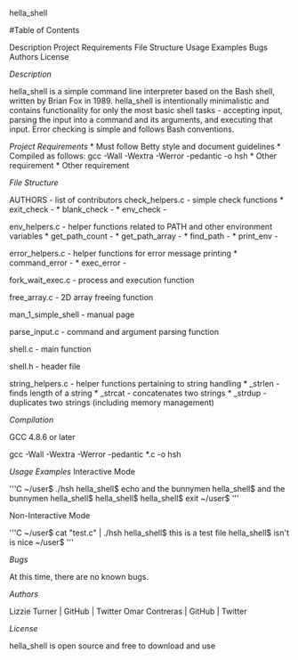 hella_shell

#Table of Contents

Description
Project Requirements
File Structure
Usage
Examples
Bugs
Authors
License


*Description*

hella_shell is a simple command line interpreter based on the Bash shell, written by Brian Fox in 1989. hella_shell is intentionally minimalistic and contains functionality for only the most basic shell tasks - accepting input, parsing the input into a command and its arguments, and executing that input. Error checking is simple and follows Bash conventions.

*Project Requirements*
	 * Must follow Betty style and document guidelines
	 * Compiled as follows:
	   	    gcc -Wall -Wextra -Werror -pedantic -o hsh
         * Other requirement
	 * Other requirement

*File Structure*

AUTHORS - list of contributors
check_helpers.c - simple check functions
		* exit_check -
		* blank_check -
		* env_check -

env_helpers.c - helper functions related to PATH and other environment variables
	      	* get_path_count -
		* get_path_array -
		* find_path -
		* print_env -

error_helpers.c - helper functions for error message printing
		* command_error -
		* exec_error -

fork_wait_exec.c - process and execution function

free_array.c - 2D array freeing function

man_1_simple_shell - manual page

parse_input.c - command and argument parsing function

shell.c - main function

shell.h - header file

string_helpers.c - helper functions pertaining to string handling
		 * _strlen - finds length of a string
		 * _strcat - concatenates two strings
		 * _strdup - duplicates two strings (including memory management)

*Compilation*

GCC 4.8.6 or later

gcc -Wall -Wextra -Werror -pedantic *.c -o hsh

*Usage Examples*
Interactive Mode

'''C
~/user$ ./hsh
hella_shell$ echo and the bunnymen
hella_shell$ and the bunnymen
hella_shell$
hella_shell$
hella_shell$ exit
~/user$
'''

Non-Interactive Mode

'''C
~/user$ cat "test.c" | ./hsh
hella_shell$ this is a test file
hella_shell$ isn't is nice
~/user$
'''

*Bugs*

At this time, there are no known bugs.


*Authors*

Lizzie Turner | GitHub | Twitter
Omar Contreras | GitHub | Twitter

*License*

hella_shell is open source and free to download and use